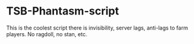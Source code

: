 # TSB-Phantasm-script
This is the coolest script there is invisibility, server lags, anti-lags to farm players. No ragdoll, no stan, etc.
